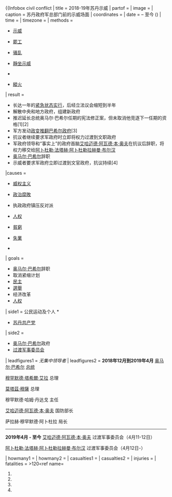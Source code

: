 {{Infobox civil conflict | title = 2018-19年苏丹示威 | partof =  | image = |
caption = 苏丹政府军总部门前的示威场面 | coordinates = | date =  – 至今
() | time = | timezone = | methods =

  - [示威](../Page/示威.md "wikilink")

  - [罷工](../Page/罷工.md "wikilink")

  - [骚乱](../Page/骚乱.md "wikilink")

  - [靜坐示威](https://zh.wikipedia.org/wiki/靜坐示威 "wikilink")

  -
  - [縱火](https://zh.wikipedia.org/wiki/縱火 "wikilink")

| result =

  - 长达一年的[紧急状态实行](https://zh.wikipedia.org/wiki/紧急状态 "wikilink")，后经立法议会缩短到半年
  - 解散中央和地方政府，组建新政府
  - 推迟延长总统奥马尔·巴希尔任期的宪法修正案，但未取消他竞逐下一任期的资格\[1\]\[2\]
  - 军方发动[政变推翻巴希尔政府](../Page/2019年苏丹政变.md "wikilink")\[3\]
  - 抗议者继续要求军政府时立即将权力过渡到文职政府
  - 军政府领导和“事实上”的政府首脑[艾哈迈德·阿瓦德·本·奥夫](../Page/艾哈迈德·阿瓦德·本·奥夫.md "wikilink")在抗议后辞职，将权力移交给[阿卜杜勒·法塔赫·阿卜杜勒拉赫曼·布尔汉](../Page/阿卜杜勒·法塔赫·阿卜杜勒拉赫曼·布尔汉.md "wikilink")
  - [奥马尔·巴希尔](../Page/奥马尔·巴希尔.md "wikilink")辞职
  - 示威者要求军政府立即过渡到文官政府，抗议持续\[4\]

|causes =

  - [威权主义](../Page/威权主义.md "wikilink")

  - [政治腐敗](../Page/政治腐敗.md "wikilink")

  - 执政政府镇压反对派

  - [人权](../Page/人权.md "wikilink")

  - [貧窮](../Page/貧窮.md "wikilink")

  - [失業](../Page/失業.md "wikilink")

  -
| goals =

  - [奥马尔·巴希尔](../Page/奥马尔·巴希尔.md "wikilink")辞职
  - 取消紧缩计划
  - [民主](../Page/民主.md "wikilink")
  - [選舉](../Page/選舉.md "wikilink")
  - 经济改革
  - [人权](../Page/人权.md "wikilink")

| side1 = 公民运动及个人
\*

  - [苏丹共产党](https://zh.wikipedia.org/wiki/苏丹共产党 "wikilink")

| side2 =

  - [奥马尔·巴希尔](../Page/奥马尔·巴希尔.md "wikilink")政府
  - [过渡军事委员会](https://zh.wikipedia.org/wiki/过渡军事委员会 "wikilink")

| leadfigures1 = *无集中领导者* | leadfigures2 = **2018年12月到2019年4月**
[奥马尔·巴希尔](../Page/奥马尔·巴希尔.md "wikilink")
[总统](../Page/苏丹总统.md "wikilink")

[穆罕默德·塔希爾·艾拉](../Page/穆罕默德·塔希爾·艾拉.md "wikilink")
总理

[莫塔茲·穆薩](../Page/莫塔茲·穆薩.md "wikilink")
总理

穆罕默德·哈姆·丹达戈
主任

[艾哈迈德·阿瓦德·本·奥夫](../Page/艾哈迈德·阿瓦德·本·奥夫.md "wikilink")
国防部长

萨拉赫·穆罕默德·阿卜杜拉
局长

-----

**2019年4月 - 至今**
[艾哈迈德·阿瓦德·本·奥夫](../Page/艾哈迈德·阿瓦德·本·奥夫.md "wikilink")
过渡军事委员会（4月11-12日）

[阿卜杜勒·法塔赫·阿卜杜勒拉赫曼·布尔汉](../Page/阿卜杜勒·法塔赫·阿卜杜勒拉赫曼·布尔汉.md "wikilink")
过渡军事委员会（4月12日-）

| howmany1 = | howmany2 = | casualties1 = | casualties2 = | injuries = |
fatalities = \>120\<ref name=

1.

2.

3.

4.